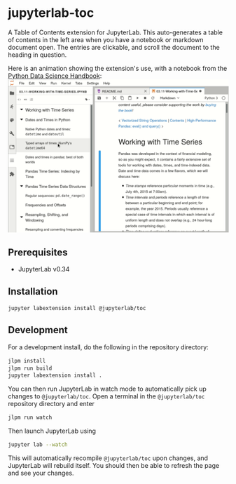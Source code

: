# jupyterlab-toc

A Table of Contents extension for JupyterLab.
This auto-generates a table of contents in the left area when you have a notebook
or markdown document open. The entries are clickable, and scroll the document
to the heading in question.

Here is an animation showing the extension's use, with a notebook from the
[Python Data Science Handbook](https://github.com/jakevdp/PythonDataScienceHandbook):
![Table of Contents](toc.gif 'Table of Contents')

## Prerequisites

- JupyterLab v0.34

## Installation

```bash
jupyter labextension install @jupyterlab/toc
```

## Development

For a development install, do the following in the repository directory:

```bash
jlpm install
jlpm run build
jupyter labextension install .
```

You can then run JupyterLab in watch mode to automatically pick up changes to `@jupyterlab/toc`.
Open a terminal in the `@jupyterlab/toc` repository directory and enter

```bash
jlpm run watch
```

Then launch JupyterLab using

```bash
jupyter lab --watch
```

This will automatically recompile `@jupyterlab/toc` upon changes,
and JupyterLab will rebuild itself. You should then be able to refresh the
page and see your changes.
